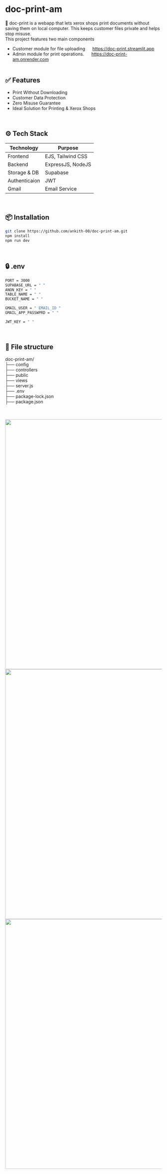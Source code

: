 # doc-print-am
📄 doc-print is a webapp that lets xerox shops print documents without saving them on local computer. This keeps customer files private and helps stop misuse. <br>
This project features two main components 
- Customer module for file uploading &nbsp;&nbsp;&nbsp;&nbsp; https://doc-print.streamlit.app 
- Admin module for print operations. &nbsp;&nbsp;&nbsp;&nbsp; https://doc-print-am.onrender.com
<br><br>

## ✅ Features
- Print Without Downloading
- Customer Data Protection
- Zero Misuse Guarantee
- Ideal Solution for Printing & Xerox Shops
<br>


## ⚙️ Tech Stack
| Technology      | Purpose                |
|-----------------|------------------------|
| Frontend        | EJS, Tailwind CSS      |
| Backend         | ExpressJS, NodeJS      |
| Storage & DB    | Supabase               |
| Authenticaion   | JWT                    |
| Gmail           | Email Service          |
<br>


## 📦 Installation 
```bash
git clone https://github.com/ankith-00/doc-print-am.git
npm install
npm run dev
```
<br>


## 🔒 .env
```bash
PORT = 3000
SUPABASE_URL = " "
ANON_KEY = " "
TABLE_NAME = " "
BUCKET_NAME = " "

GMAIL_USER = " EMAIL_ID "
GMAIL_APP_PASSWPRD = " "

JWT_KEY = " "
```
<br>



## 📁 File structure
doc-print-am/   <br>
├── config      <br>
├── controllers <br>
├── public      <br>
├── views       <br>
├── server.js   <br>
├── .env        <br>
├── package-lock.json   <br>
├── package.json        <br>


<br> <br>
<img src="https://i.ibb.co/4RtY5Q2V/IMG-20250712-WA0001.jpg" width="800">
<img src="https://i.ibb.co/Qv4z2jKK/IMG-20250712-WA0008.jpg" width="800">
<img src="https://i.ibb.co/5WBzhR5L/IMG-20250712-WA0009.jpg" width="800">
<br> 
